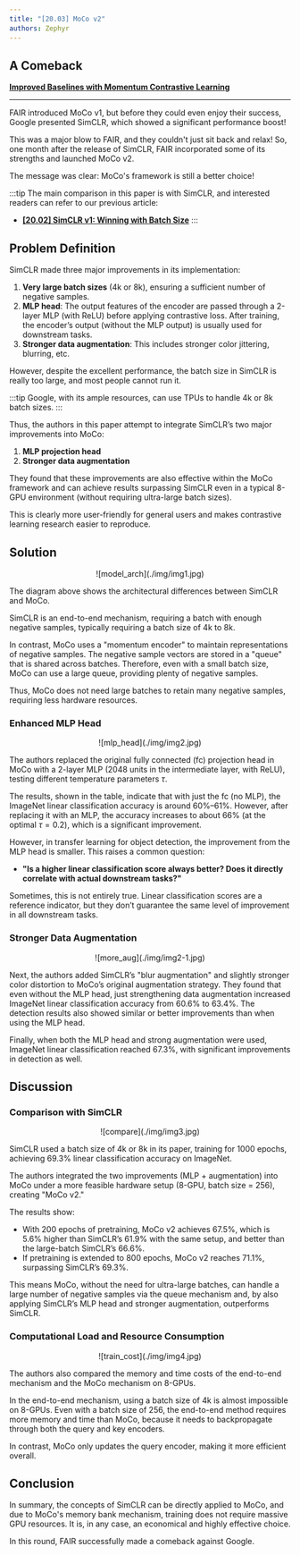```yaml
---
title: "[20.03] MoCo v2"
authors: Zephyr
---
```


## A Comeback

[**Improved Baselines with Momentum Contrastive Learning**](https://arxiv.org/pdf/2003.04297)

---

FAIR introduced MoCo v1, but before they could even enjoy their success, Google presented SimCLR, which showed a significant performance boost!

This was a major blow to FAIR, and they couldn't just sit back and relax! So, one month after the release of SimCLR, FAIR incorporated some of its strengths and launched MoCo v2.

The message was clear: MoCo's framework is still a better choice!

:::tip
The main comparison in this paper is with SimCLR, and interested readers can refer to our previous article:

- [**[20.02] SimCLR v1: Winning with Batch Size**](../2002-simclr-v1/index.md)
  :::

## Problem Definition

SimCLR made three major improvements in its implementation:

1. **Very large batch sizes** (4k or 8k), ensuring a sufficient number of negative samples.
2. **MLP head**: The output features of the encoder are passed through a 2-layer MLP (with ReLU) before applying contrastive loss. After training, the encoder’s output (without the MLP output) is usually used for downstream tasks.
3. **Stronger data augmentation**: This includes stronger color jittering, blurring, etc.

However, despite the excellent performance, the batch size in SimCLR is really too large, and most people cannot run it.

:::tip
Google, with its ample resources, can use TPUs to handle 4k or 8k batch sizes.
:::

Thus, the authors in this paper attempt to integrate SimCLR’s two major improvements into MoCo:

1. **MLP projection head**
2. **Stronger data augmentation**

They found that these improvements are also effective within the MoCo framework and can achieve results surpassing SimCLR even in a typical 8-GPU environment (without requiring ultra-large batch sizes).

This is clearly more user-friendly for general users and makes contrastive learning research easier to reproduce.

## Solution

<div align="center">
<figure style={{"width": "70%"}}>
![model_arch](./img/img1.jpg)
</figure>
</div>

The diagram above shows the architectural differences between SimCLR and MoCo.

SimCLR is an end-to-end mechanism, requiring a batch with enough negative samples, typically requiring a batch size of 4k to 8k.

In contrast, MoCo uses a "momentum encoder" to maintain representations of negative samples. The negative sample vectors are stored in a "queue" that is shared across batches. Therefore, even with a small batch size, MoCo can use a large queue, providing plenty of negative samples.

Thus, MoCo does not need large batches to retain many negative samples, requiring less hardware resources.

### Enhanced MLP Head

<div align="center">
<figure style={{"width": "70%"}}>
![mlp_head](./img/img2.jpg)
</figure>
</div>

The authors replaced the original fully connected (fc) projection head in MoCo with a 2-layer MLP (2048 units in the intermediate layer, with ReLU), testing different temperature parameters $\tau$.

The results, shown in the table, indicate that with just the fc (no MLP), the ImageNet linear classification accuracy is around 60%–61%. However, after replacing it with an MLP, the accuracy increases to about 66% (at the optimal $\tau = 0.2$), which is a significant improvement.

However, in transfer learning for object detection, the improvement from the MLP head is smaller. This raises a common question:

- **"Is a higher linear classification score always better? Does it directly correlate with actual downstream tasks?"**

Sometimes, this is not entirely true. Linear classification scores are a reference indicator, but they don’t guarantee the same level of improvement in all downstream tasks.

### Stronger Data Augmentation

<div align="center">
<figure style={{"width": "70%"}}>
![more_aug](./img/img2-1.jpg)
</figure>
</div>

Next, the authors added SimCLR’s "blur augmentation" and slightly stronger color distortion to MoCo’s original augmentation strategy. They found that even without the MLP head, just strengthening data augmentation increased ImageNet linear classification accuracy from 60.6% to 63.4%. The detection results also showed similar or better improvements than when using the MLP head.

Finally, when both the MLP head and strong augmentation were used, ImageNet linear classification reached 67.3%, with significant improvements in detection as well.

## Discussion

### Comparison with SimCLR

<div align="center">
<figure style={{"width": "70%"}}>
![compare](./img/img3.jpg)
</figure>
</div>

SimCLR used a batch size of 4k or 8k in its paper, training for 1000 epochs, achieving 69.3% linear classification accuracy on ImageNet.

The authors integrated the two improvements (MLP + augmentation) into MoCo under a more feasible hardware setup (8-GPU, batch size = 256), creating "MoCo v2."

The results show:

- With 200 epochs of pretraining, MoCo v2 achieves 67.5%, which is 5.6% higher than SimCLR’s 61.9% with the same setup, and better than the large-batch SimCLR’s 66.6%.
- If pretraining is extended to 800 epochs, MoCo v2 reaches 71.1%, surpassing SimCLR’s 69.3%.

This means MoCo, without the need for ultra-large batches, can handle a large number of negative samples via the queue mechanism and, by also applying SimCLR’s MLP head and stronger augmentation, outperforms SimCLR.

### Computational Load and Resource Consumption

<div align="center">
<figure style={{"width": "70%"}}>
![train_cost](./img/img4.jpg)
</figure>
</div>

The authors also compared the memory and time costs of the end-to-end mechanism and the MoCo mechanism on 8-GPUs.

In the end-to-end mechanism, using a batch size of 4k is almost impossible on 8-GPUs. Even with a batch size of 256, the end-to-end method requires more memory and time than MoCo, because it needs to backpropagate through both the query and key encoders.

In contrast, MoCo only updates the query encoder, making it more efficient overall.

## Conclusion

In summary, the concepts of SimCLR can be directly applied to MoCo, and due to MoCo's memory bank mechanism, training does not require massive GPU resources. It is, in any case, an economical and highly effective choice.

In this round, FAIR successfully made a comeback against Google.
